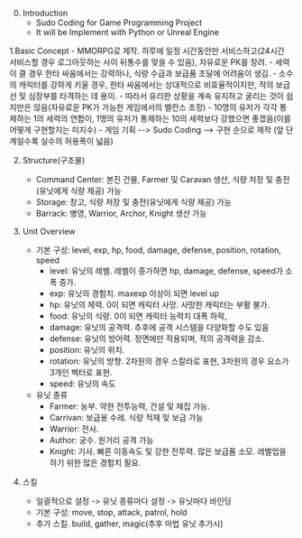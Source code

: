 0. Introduction
	- Sudo Coding for Game Programming Project
	- It will be Implement with Python or Unreal Engine

1.Basic Concept
	- MMORPG로 제작. 하루에 일정 시간동안만 서비스하고(24시간 서비스할 경우 로그아웃하는 사이 뒤통수를 맞을 수 있음), 자유로운 PK를 장려.
	- 세력이 클 경우 한타 싸움에서는 강력하나, 식량 수급과 보급품 조달에 어려움이 생김.
	- 소수의 캐릭터를 강하게 키울 경우, 한타 싸움에서는 상대적으로 비효율적이지만, 적의 보급선 및 심장부를 타격하는 데 용이.
	- 따라서 유리한 상황을 계속 유지하고 굴리는 것이 쉽지만은 않음(자유로운 PK가 가능한 게임에서의 밸런스 조정)
	- 10명의 유저가 각각 통제하는 1의 세력의 연합이, 1명의 유저가 통제하는 10의 세력보다 강했으면 좋겠음(이를 어떻게 구현할지는 미지수)
	- 게임 기획 --> Sudo Coding --> 구현 순으로 제작 (앞 단계일수록 실수의 허용폭이 넓음)

2. Structure(구조물)
	- Command Center: 본진 건물, Farmer 및 Caravan 생산, 식량 저장 및 충전(유닛에게 식량 제공) 가능
	- Storage: 창고, 식량 저장 및 충전(유닛에게 식량 제공) 가능
	- Barrack: 병영, Warrior, Archor, Knight 생산 가능
	
3. Unit Overview
	- 기본 구성: level, exp, hp, food, damage, defense, position, rotation, speed
		- level: 유닛의 레벨. 레벨이 증가하면 hp, damage, defense, speed가 소폭 증가.
		- exp: 유닛의 경험치. maxexp 이상이 되면 level up
		- hp: 유닛의 체력. 0이 되면 캐릭터 사망. 사망한 캐릭터는 부활 불가.
		- food: 유닛의 식량. 0이 되면 캐릭터 능력치 대폭 하락,
		- damage: 유닛의 공격력. 추후에 공격 시스템을 다양화할 수도 있음
		- defense: 유닛의 방어력. 정면에만 적용되며, 적의 공격력을 감소.
		- position: 유닛의 위치.
		- rotation: 유닛의 방향. 2차원의 경우 스칼라로 표현, 3차원의 경우 요소가 3개인 벡터로 표현.
		- speed: 유닛의 속도
	- 유닛 종류
		- Farmer: 농부. 약한 전투능력, 건설 및 채집 가능.
		- Carrivan: 보급용 수레. 식량 적재 및 보급 가능
		- Warrior: 전사.
		- Author: 궁수. 원거리 공격 가능
		- Knight: 기사. 빠른 이동속도 및 강한 전투력. 많은 보급품 소모. 레벨업을 하기 위한 많은 경험치 필요.

4. 스킬
	- 일괄적으로 설정 -> 유닛 종류마다 설정 -> 유닛마다 바인딩
	- 기본 구성: move, stop, attack, patrol, hold
	- 추가 스킬. build, gather, magic(추후 마법 유닛 추가시)


